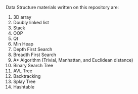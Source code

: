 Data Structure materials written on this repository are:
1. 3D array
2. Doubly linked list
3. Stack
4. OOP
5. Qt
6. Min Heap
7. Depth First Search
8. Breadth First Search
9. A* Algorithm (Trivial, Manhattan, and Euclidean distance)
10. Binary Search Tree
11. AVL Tree
12. Backtracking
13. Splay Tree
14. Hashtable